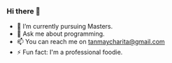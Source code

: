 ### Hi there 👋

* 🌱 I’m currently pursuing Masters.
* 💬 Ask me about programming.
* 📫 You can reach me on tanmaycharita@gmail.com
* ⚡ Fun fact: I'm a professional foodie.
